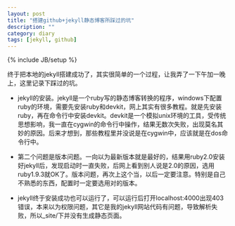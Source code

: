 ```yaml
---
layout: post
title: "搭建github+jekyll静态博客所踩过的坑"
description: ""
category: diary
tags: [jekyll, github]
---
```

{% include JB/setup %}



终于把本地的jekyll搭建成功了，其实很简单的一个过程，让我弄了一下午加一晚上，这里记录下踩过的坑。

- jekyll的安装。jekyll是一个ruby写的静态博客转换的程序，windows下配置ruby的环境，需要先安装ruby和devkit，网上其实有很多教程。就是先安装ruby，再在命令行中安装devkit。devkit是一个模拟unix环境的工具，受传统思想影响，我一直在cygwin的命令行中操作，结果无数次失败，出现莫名其妙的原因。后来才想到，那些教程里并没说是在cygwin中，应该就是在dos命令行中。

- 第二个问题是版本问题。一向以为最新版本就是最好的，结果用ruby2.0安装好jekyll后，发现启动时一直失败，后网上看到别人说是2.0的原因，选用ruby1.9.3就OK了。版本问题，再次上这个当，以后一定要注意。特别是自己不熟悉的东西，配置时一定要选用对的版本。

- jekyll终于安装成功也可以运行了，可以运行后打开localhost:4000出现403错误，本来以为权限问题，其它是我的jekyll网站代码有问题，导致解析失败，所以_site/下并没有生成静态页面。
